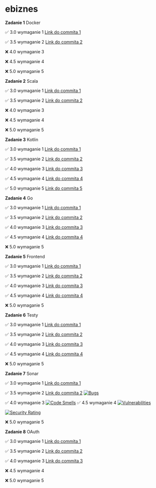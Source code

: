 # ebiznes

**Zadanie 1** Docker

:white_check_mark: 3.0 wymaganie 1 [Link do commita 1](https://github.com/bananky/ebiznes/commit/2b62c70ae0564e031d8380432febb405dc772065)

:white_check_mark: 3.5 wymaganie 2 [Link do commita 2](https://github.com/bananky/ebiznes/commit/09d5bb57b9b32ea3a81c32096cc2eccbe18bb2c0)

:x: 4.0 wymaganie 3 

:x: 4.5 wymaganie 4 

:x: 5.0 wymaganie 5 


**Zadanie 2** Scala

:white_check_mark: 3.0 wymaganie 1 [Link do commita 1](https://github.com/bananky/ebiznes/commit/50610d1b105cb64afb263af3174ea0ec20728330)

:white_check_mark: 3.5 wymaganie 2 [Link do commita 2](https://github.com/bananky/ebiznes/commit/bf5d3bcb1307e738bb32ee0a6ef2866465a8f466)

:x: 4.0 wymaganie 3 

:x: 4.5 wymaganie 4 

:x: 5.0 wymaganie 5 


**Zadanie 3** Kotlin

:white_check_mark: 3.0 wymaganie 1 [Link do commita 1](https://github.com/bananky/ebiznes/commit/5eb84b122dce609ccfafac7c687b925e2f99c1c5)

:white_check_mark: 3.5 wymaganie 2 [Link do commita 2](https://github.com/bananky/ebiznes/commit/f996a657212dea60c821bf741fefc1ab9f5e193a)

:white_check_mark: 4.0 wymaganie 3 [Link do commita 3](https://github.com/bananky/ebiznes/commit/cbe27bbedf9a0402950fec3fdaae713ab1937518)

:white_check_mark: 4.5 wymaganie 4 [Link do commita 4](https://github.com/bananky/ebiznes/commit/2c08b1729fb734923a06e5a5ed7832edffe200c6)

:white_check_mark: 5.0 wymaganie 5 [Link do commita 5](https://github.com/bananky/ebiznes/commit/d54735aada7f969bff47d05769c5ebda06d23b00)


**Zadanie 4** Go

:white_check_mark: 3.0 wymaganie 1 [Link do commita 1](https://github.com/bananky/ebiznes/commit/e9a8dcfc646118d83ad3220e986740869bf9714a)

:white_check_mark: 3.5 wymaganie 2 [Link do commita 2](https://github.com/bananky/ebiznes/commit/5ef9b2b58775c7140b98d32900c565cb1b7c63d0)

:white_check_mark: 4.0 wymaganie 3 [Link do commita 3](https://github.com/bananky/ebiznes/commit/1260dd80ae88526e2d5f9f6da5dc047109bc0702)

:white_check_mark: 4.5 wymaganie 4 [Link do commita 4](https://github.com/bananky/ebiznes/commit/f8d21e99c67c1821826db47465529ed25e49a21d)

:x: 5.0 wymaganie 5 


**Zadanie 5** Frontend

:white_check_mark: 3.0 wymaganie 1 [Link do commita 1](https://github.com/bananky/ebiznes/commit/c21a0be1e6c74ea23b829f47fd042b2d088c988a)

:white_check_mark: 3.5 wymaganie 2 [Link do commita 2](https://github.com/bananky/ebiznes/commit/1afbeff02d85d0959536a1159a5653e8ae8f317c)

:white_check_mark: 4.0 wymaganie 3 [Link do commita 3](https://github.com/bananky/ebiznes/commit/1afbeff02d85d0959536a1159a5653e8ae8f317c)

:white_check_mark: 4.5 wymaganie 4 [Link do commita 4](https://github.com/bananky/ebiznes/commit/fb6b613be28288fe132a80134c0a50c17766d18b)

:x: 5.0 wymaganie 5 


**Zadanie 6** Testy

:white_check_mark: 3.0 wymaganie 1 [Link do commita 1](https://github.com/bananky/ebiznes/commit/be51b25ff2a0f2035b8769199bcb8dc70ccd500e)

:white_check_mark: 3.5 wymaganie 2 [Link do commita 2](https://github.com/bananky/ebiznes/commit/b7a35d122fac4edd7b5303419dac97d7ef969bab)

:white_check_mark: 4.0 wymaganie 3 [Link do commita 3](https://github.com/bananky/ebiznes/commit/c2fed7fd941fbdab5e344998ea7f993f0d5ceb3d)

:white_check_mark: 4.5 wymaganie 4 [Link do commita 4](https://github.com/bananky/ebiznes/commit/dcaf99378999b1c86fef2c4ad12553f1581497eb)

:x: 5.0 wymaganie 5 



**Zadanie 7** Sonar

:white_check_mark: 3.0 wymaganie 1 [Link do commita 1](https://github.com/bananky/ebiznes/commit/d2293d9a8f2b60d9690880c8dd5ee59c9c1bf700)

:white_check_mark: 3.5 wymaganie 2 [Link do commita 2](https://github.com/bananky/ebiznes/commit/f0384fc8e939e84455b02860f6fe60e28525dd36)
[![Bugs](https://sonarcloud.io/api/project_badges/measure?project=bananky_ebiznes&metric=bugs)](https://sonarcloud.io/summary/new_code?id=bananky_ebiznes)

:white_check_mark: 4.0 wymaganie 3 
[![Code Smells](https://sonarcloud.io/api/project_badges/measure?project=bananky_ebiznes&metric=code_smells)](https://sonarcloud.io/summary/new_code?id=bananky_ebiznes)
:white_check_mark: 4.5 wymaganie 4 
[![Vulnerabilities](https://sonarcloud.io/api/project_badges/measure?project=bananky_ebiznes&metric=vulnerabilities)](https://sonarcloud.io/summary/new_code?id=bananky_ebiznes)

[![Security Rating](https://sonarcloud.io/api/project_badges/measure?project=bananky_ebiznes&metric=security_rating)](https://sonarcloud.io/summary/new_code?id=bananky_ebiznes)

:x: 5.0 wymaganie 5 


**Zadanie 8** OAuth

:white_check_mark: 3.0 wymaganie 1 [Link do commita 1](https://github.com/bananky/ebiznes/commit/cb521034187029a38b9c3692639d9e60765bde04)

:white_check_mark: 3.5 wymaganie 2 [Link do commita 2](https://github.com/bananky/ebiznes/commit/1c3bf892b0f91f91be8cd0a9401824c3ba88b1ce)

:white_check_mark: 4.0 wymaganie 3 [Link do commita 3](https://github.com/bananky/ebiznes/commit/5fe40e724e4abd40600bf88ede3a79a12f62346c)

:x: 4.5 wymaganie 4 

:x: 5.0 wymaganie 5 
